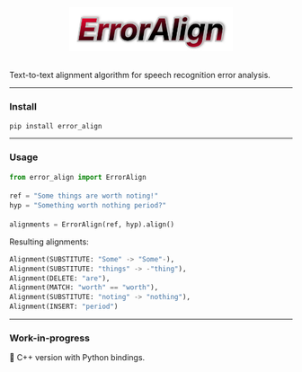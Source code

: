 <p align="center">
  <img src=".github/assets/logo.svg" alt="ErrorAlign Logo" width="58%"/>
</p>
<br/>
Text-to-text alignment algorithm for speech recognition error analysis.


---

### Install

```
pip install error_align
```
---

### Usage
```python
from error_align import ErrorAlign

ref = "Some things are worth noting!"
hyp = "Something worth nothing period?"

alignments = ErrorAlign(ref, hyp).align()
```

Resulting alignments:
```python
Alignment(SUBSTITUTE: "Some" -> "Some"-),
Alignment(SUBSTITUTE: "things" -> -"thing"),
Alignment(DELETE: "are"),
Alignment(MATCH: "worth" == "worth"),
Alignment(SUBSTITUTE: "noting" -> "nothing"),
Alignment(INSERT: "period")
```
---
### Work-in-progress
🚧 C++ version with Python bindings.